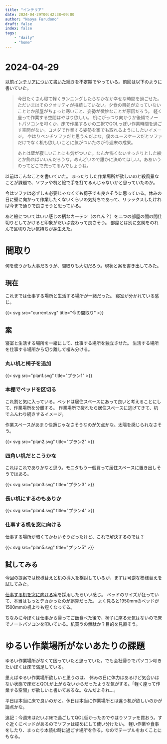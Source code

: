 ```yaml
---
title: "インテリア"
date: 2024-04-29T00:42:38+09:00
author: "Naoya Furudono"
draft: false
index: false
tags:
    - "daily"
    - "home"
---
```


# 2024-04-29

[以前インテリアについて書いた](/daily/2024-02-12/#家のインテリア)続きを不定期でやっている。前回は以下のように書いていた。

> 今日たくさん寝て軽くランニングしたらなかなか幸せな時間を過ごせた。
> ただいまはそのクオリティが持続していない。夕食の目処が立っていないこととか部屋がちょっと寒いこと、姿勢が微妙なことが原因だろう。
> 軽く座って作業する空間はやはり欲しい。
> 机にがっつり向かうか後傾でノートパソコンを叩くか、床で作業するかの三択でQOLっぽい作業時間を過ごす空間がない。コメダで作業する姿勢を家でも取れるようにしたいイメージ。
> やはりベンチソファだと思うんだよな。僕のユースケースだとソファだけでなく机も欲しいことに気がついたのが今週末の成果。
> 
> あとは壁が寂しいことにも気がついた。なんか怖くないすっきりとした絵とか飾ればいいんだろうな。めんどいので誰かに決めてほしい。ああいうのってどこで売ってるんでしょうね。
 
以前はこんなことを書いていた。
まったりした作業場所が欲しいのと殺風景なことが課題で、ソファや机と絵で手を打てるんじゃないかと思っていたのか。

今はソファは必ずしも必要じゃなくても椅子でも良さそうに思っている。休みの日に壁に向かって作業したくないくらいの気持ちであって、リラックスしたければ今まで通りで良さそうと思っている。

あと絵についてはいい感じの柄なカーテン（のれん？）を二つの部屋の間の間仕切りとしてかけると印象がだいぶ変わって良さそう。
部屋とは別に玄関をのれんで区切りたい気持ちが芽生えた。

# 間取り

何を使うかも大事だろうが、間取りも大切だろう。現状と案を書き出してみた。

## 現在

これまでは仕事する場所と生活する場所が一緒だった。
寝室が分かれている感じ。

{{< svg src="current.svg" title="今の間取り" >}} 

## 案

寝室と生活する場所を一緒にして、仕事する場所を独立させた。
生活する場所を仕事する場所から切り離して棲み分ける。

### 丸い机と椅子を追加

{{< svg src="plan1.svg" title="プラン1" >}} 

### 本棚でベッドを区切る

これ割と気に入っている。ベッドは居住スペースにあって良いと考えることにして、作業場所を分離する。
作業場所で疲れたら居住スペースに逃げてきて、机でふんわり続きするイメージ。

作業スペースがあまり快適じゃなさそうなのが欠点かな。太陽を感じられなさそう。

{{< svg src="plan2.svg" title="プラン2" >}}

### 四角い机だとこうかな

これはこれでありかなと思う。モニタもう一個買って居住スペースに置き出しそうではある。

{{< svg src="plan3.svg" title="プラン3" >}}

### 長い机にするのもありか

{{< svg src="plan4.svg" title="プラン4" >}}

### 仕事する机を窓に向ける

仕事する場所が暗くてかわいそうだったけど、これで解決するのでは？

{{< svg src="plan5.svg" title="プラン5" >}}

## 試してみる

今回の提案では模様替えと机の導入を検討しているが、まずは可逆な模様替えを試してみた。

[仕事する机を窓に向ける](./#仕事する机を窓に向ける)案を採用したらいい感じ。
ベッドのサイズが狂っていて、本当はもっとデカかったのが誤算だった。
よく見ると1950mmのベッドが1500mmの机よりも短くなってる。

ちなみに今ぼくは仕事から帰ってご飯食べた後で、椅子に座る元気はないので床でノートパソコンを叩いている。机買うの無駄か？目的を見直そう。

# ゆるい作業場所がないあたりの課題

ゆるい作業場所がなくて困っていたと思っていた。でも会社帰りでパソコン叩きたいぼくは床で満足している。

思えばゆるい作業場所欲しいと思うのは、
休みの日に体力はあるけど気合いはない状態で床だとQOLが上がらないからだったような気がする。「軽く座って作業する空間」が欲しいと書いてあるな。なんだよそれ...。

平日は本当に床で良いのかと、休日は本当に作業場所とは違う机が欲しいのかが論点かな。

追記：今週末はだいぶ床で過ごしてQOL低かったのでやはりソファを買おう。すぐ近くにベッドがあるのでソファは硬めにして使い分けたい。
軽い作業や食事をしたり、まったり本読む時に過ごす場所を作る。なのでテーブルをおくことにもなる。

